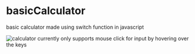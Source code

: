 # basicCalculator
basic calculator made using switch function in javascript 

![calculator](https://user-images.githubusercontent.com/105169013/180445935-d8a16291-3da8-4c92-9bc0-303a5c3f51fa.jpg)
currently only supports mouse click for input by  hovering over the keys

